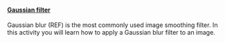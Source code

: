 <h4 id="gaussian"><a href="#gaussian">Gaussian filter</a></h4>

Gaussian blur (REF) is the most commonly used image smoothing filter. In this activity you will learn how to apply a Gaussian blur filter to an image.
